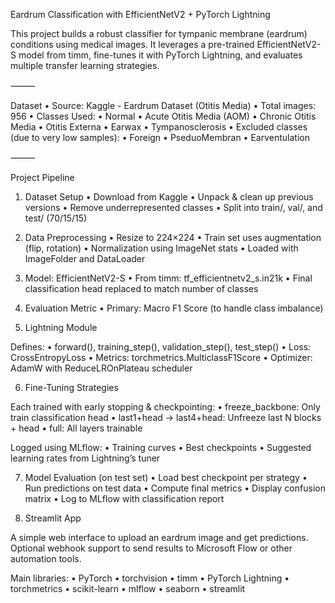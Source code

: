 Eardrum Classification with EfficientNetV2 + PyTorch Lightning

This project builds a robust classifier for tympanic membrane (eardrum) conditions using medical images. It leverages a pre-trained EfficientNetV2-S model from timm, fine-tunes it with PyTorch Lightning, and evaluates multiple transfer learning strategies.

⸻

Dataset
	•	Source: Kaggle - Eardrum Dataset (Otitis Media)
	•	Total images: 956
	•	Classes Used:
	•	Normal
	•	Acute Otitis Media (AOM)
	•	Chronic Otitis Media
	•	Otitis Externa
	•	Earwax
	•	Tympanosclerosis
	•	Excluded classes (due to very low samples):
	•	Foreign
	•	PseduoMembran
	•	Earventulation

⸻

Project Pipeline

1. Dataset Setup
	•	Download from Kaggle
	•	Unpack & clean up previous versions
	•	Remove underrepresented classes
	•	Split into train/, val/, and test/ (70/15/15)

2. Data Preprocessing
	•	Resize to 224×224
	•	Train set uses augmentation (flip, rotation)
	•	Normalization using ImageNet stats
	•	Loaded with ImageFolder and DataLoader

3. Model: EfficientNetV2-S
	•	From timm: tf_efficientnetv2_s.in21k
	•	Final classification head replaced to match number of classes

4. Evaluation Metric
	•	Primary: Macro F1 Score (to handle class imbalance)

5. Lightning Module

Defines:
	•	forward(), training_step(), validation_step(), test_step()
	•	Loss: CrossEntropyLoss
	•	Metrics: torchmetrics.MulticlassF1Score
	•	Optimizer: AdamW with ReduceLROnPlateau scheduler

6. Fine-Tuning Strategies

Each trained with early stopping & checkpointing:
	•	freeze_backbone: Only train classification head
	•	last1+head → last4+head: Unfreeze last N blocks + head
	•	full: All layers trainable

Logged using MLflow:
	•	Training curves
	•	Best checkpoints
	•	Suggested learning rates from Lightning’s tuner

7. Model Evaluation (on test set)
	•	Load best checkpoint per strategy
	•	Run predictions on test data
	•	Compute final metrics
	•	Display confusion matrix
	•	Log to MLflow with classification report

8. Streamlit App

A simple web interface to upload an eardrum image and get predictions. Optional webhook support to send results to Microsoft Flow or other automation tools.


Main libraries:
	•	PyTorch
	•	torchvision
	•	timm
	•	PyTorch Lightning
	•	torchmetrics
	•	scikit-learn
	•	mlflow
	•	seaborn
	•	streamlit